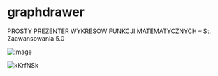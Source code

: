 # graphdrawer
PROSTY PREZENTER WYKRESÓW FUNKCJI MATEMATYCZNYCH – St. Zaawansowania 5.0 

![image](https://user-images.githubusercontent.com/72617970/141373921-8313150d-2098-438a-9fc6-6367f84aebaf.png)

![kKrfNSk](https://user-images.githubusercontent.com/72617970/141374127-82578a07-b73b-42f7-96ae-2dbbac863100.gif)
